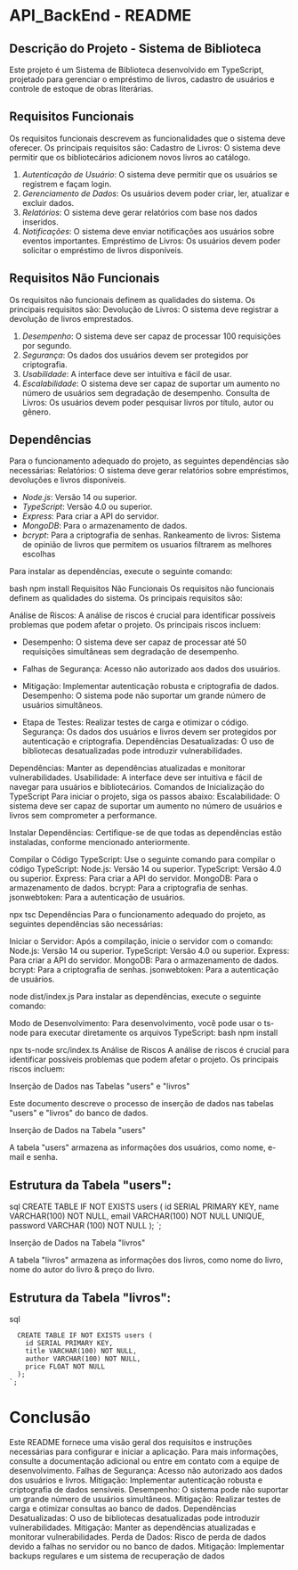 # API_BackEnd - README

## Descrição do Projeto - Sistema de Biblioteca
Este projeto é um Sistema de Biblioteca desenvolvido em TypeScript, projetado para gerenciar o empréstimo de livros, cadastro de usuários e controle de estoque de obras literárias.

## Requisitos Funcionais
Os requisitos funcionais descrevem as funcionalidades que o sistema deve oferecer. Os principais requisitos são:
   Cadastro de Livros: O sistema deve permitir que os bibliotecários adicionem novos livros ao catálogo.

1. *Autenticação de Usuário*: O sistema deve permitir que os usuários se registrem e façam login.
2. *Gerenciamento de Dados*: Os usuários devem poder criar, ler, atualizar e excluir dados.
3. *Relatórios*: O sistema deve gerar relatórios com base nos dados inseridos.
4. *Notificações*: O sistema deve enviar notificações aos usuários sobre eventos importantes.
   Empréstimo de Livros: Os usuários devem poder solicitar o empréstimo de livros disponíveis.

## Requisitos Não Funcionais
Os requisitos não funcionais definem as qualidades do sistema. Os principais requisitos são:
   Devolução de Livros: O sistema deve registrar a devolução de livros emprestados.

1. *Desempenho*: O sistema deve ser capaz de processar 100 requisições por segundo.
2. *Segurança*: Os dados dos usuários devem ser protegidos por criptografia.
3. *Usabilidade*: A interface deve ser intuitiva e fácil de usar.
4. *Escalabilidade*: O sistema deve ser capaz de suportar um aumento no número de usuários sem degradação de desempenho.
   Consulta de Livros: Os usuários devem poder pesquisar livros por título, autor ou gênero.

## Dependências
Para o funcionamento adequado do projeto, as seguintes dependências são necessárias:
   Relatórios: O sistema deve gerar relatórios sobre empréstimos, devoluções e livros disponíveis.

- *Node.js*: Versão 14 ou superior.
- *TypeScript*: Versão 4.0 ou superior.
- *Express*: Para criar a API do servidor.
- *MongoDB*: Para o armazenamento de dados.
- *bcrypt*: Para a criptografia de senhas.
   Rankeamento de livros: Sistema de opinião de livros que permitem os usuarios filtrarem as melhores escolhas

Para instalar as dependências, execute o seguinte comando:

bash
npm install
Requisitos Não Funcionais Os requisitos não funcionais definem as qualidades do sistema. Os principais requisitos são:

 Análise de Riscos: 
A análise de riscos é crucial para identificar possíveis problemas que podem afetar o projeto. Os principais riscos incluem: 

 - Desempenho:  O sistema deve ser capaz de processar até 50 requisições simultâneas sem degradação de desempenho.

 - Falhas de Segurança:  Acesso não autorizado aos dados dos usuários.

 - Mitigação:  Implementar autenticação robusta e criptografia de dados.
Desempenho: O sistema pode não suportar um grande número de usuários simultâneos.

 - Etapa de Testes:  Realizar testes de carga e otimizar o código. Segurança: Os dados dos usuários e livros devem ser protegidos por autenticação e criptografia.
Dependências Desatualizadas: O uso de bibliotecas desatualizadas pode introduzir vulnerabilidades.

 Dependências:  Manter as dependências atualizadas e monitorar vulnerabilidades. Usabilidade: A interface deve ser intuitiva e fácil de navegar para usuários e bibliotecários.
Comandos de Inicialização do TypeScript
Para iniciar o projeto, siga os passos abaixo: Escalabilidade: O sistema deve ser capaz de suportar um aumento no número de usuários e livros sem comprometer a performance.

 Instalar Dependências:  Certifique-se de que todas as dependências estão instaladas, conforme mencionado anteriormente.

 Compilar o Código TypeScript:  Use o seguinte comando para compilar o código TypeScript: Node.js: Versão 14 ou superior. TypeScript: Versão 4.0 ou superior. Express: Para criar a API do servidor. MongoDB: Para o armazenamento de dados. bcrypt: Para a criptografia de senhas. jsonwebtoken: Para a autenticação de usuários.

npx tsc
Dependências Para o funcionamento adequado do projeto, as seguintes dependências são necessárias:

 Iniciar o Servidor:  Após a compilação, inicie o servidor com o comando: Node.js: Versão 14 ou superior. TypeScript: Versão 4.0 ou superior. Express: Para criar a API do servidor. MongoDB: Para o armazenamento de dados. bcrypt: Para a criptografia de senhas. jsonwebtoken: Para a autenticação de usuários.

node dist/index.js
Para instalar as dependências, execute o seguinte comando:

 Modo de Desenvolvimento:  Para desenvolvimento, você pode usar o ts-node para executar diretamente os arquivos TypeScript: bash npm install

npx ts-node src/index.ts
Análise de Riscos A análise de riscos é crucial para identificar possíveis problemas que podem afetar o projeto. Os principais riscos incluem:

 Inserção de Dados nas Tabelas "users" e "livros" 

Este documento descreve o processo de inserção de dados nas tabelas "users" e "livros" do banco de dados.

 Inserção de Dados na Tabela "users" 

A tabela "users" armazena as informações dos usuários, como nome, e-mail e senha.

## Estrutura da Tabela "users":
 sql
 CREATE TABLE IF NOT EXISTS users (
        id SERIAL PRIMARY KEY,
        name VARCHAR(100) NOT NULL,
        email VARCHAR(100) NOT NULL UNIQUE,
        password VARCHAR (100) NOT NULL
      );
    `;


 Inserção de Dados na Tabela "livros" 

A tabela "livros" armazena as informações dos livros, como nome do livro, nome do autor do livro & preço do livro.

## Estrutura da Tabela "livros":
 sql

      CREATE TABLE IF NOT EXISTS users (
        id SERIAL PRIMARY KEY,
        title VARCHAR(100) NOT NULL,
        author VARCHAR(100) NOT NULL,
        price FLOAT NOT NULL
      );
    `;


# Conclusão
Este README fornece uma visão geral dos requisitos e instruções necessárias para configurar e iniciar a aplicação. Para mais informações, consulte a documentação adicional ou entre em contato com a equipe de desenvolvimento. Falhas de Segurança: Acesso não autorizado aos dados dos usuários e livros. Mitigação: Implementar autenticação robusta e criptografia de dados sensíveis. Desempenho: O sistema pode não suportar um grande número de usuários simultâneos. Mitigação: Realizar testes de carga e otimizar consultas ao banco de dados. Dependências Desatualizadas: O uso de bibliotecas desatualizadas pode introduzir vulnerabilidades. Mitigação: Manter as dependências atualizadas e monitorar vulnerabilidades. Perda de Dados: Risco de perda de dados devido a falhas no servidor ou no banco de dados. Mitigação: Implementar backups regulares e um sistema de recuperação de dados
